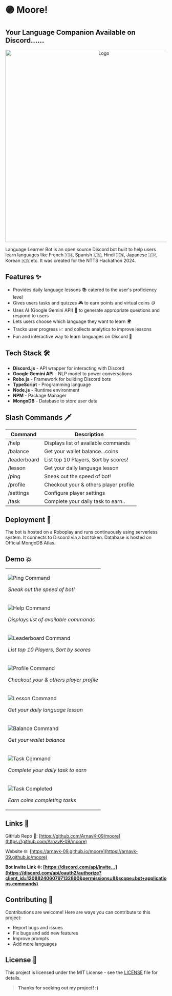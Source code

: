 # 🟣 Moore!

## Your Language Companion Available on Discord......

<p align="center">
    <img width="600" src="https://raw.githubusercontent.com/ArnavK-09/moore/main/Logo.png" alt="Logo">
</p>

Language Learner Bot is an open source Discord bot built to help users learn languages like French 🇫🇷, Spanish 🇪🇸, Hindi 🇮🇳, Japanese 🇯🇵, Korean 🇰🇷 etc. It was created for the NTTS Hackathon 2024.

## Features ✨

- Provides daily language lessons 📚 catered to the user's proficiency level
- Gives users tasks and quizzes 🎮 to earn points and virtual coins 🪙
- Uses AI (Google Gemini API) 🧠 to generate appropriate questions and respond to users  
- Lets users choose which language they want to learn 🌍
- Tracks user progress 📈 and collects analytics to improve lessons
- Fun and interactive way to learn languages on Discord 🎉

## Tech Stack 🛠️

- **Discord.js** - API wrapper for interacting with Discord  
- **Google Gemini API** - NLP model to power conversations
- **Robo.js** - Framework for building Discord bots 
- **TypeScript** - Programming language
- **Node.js** - Runtime environment
- **NPM** - Package Manager
- **MongoDB** - Database to store user data

## Slash Commands 🗡️

| Command | Description |
|-|-|  
| /help | Displays list of available commands |
| /balance | Get your wallet balance...coins |
| /leaderboard | List top 10 Players, Sort by scores! |
| /lesson | Get your daily language lesson |
| /ping | Sneak out the speed of bot! |
| /profile | Checkout your & others player profile |
| /settings | Configure player settings |
| /task | Complete your daily task to earn.. |

## Deployment 🚀

The bot is hosted on a Roboplay and runs continuously using serverless system. It connects to Discord via a bot token. Database is hosted on Official MongoDB Atlas.

## Demo 💥

<table>
<tr>
<td>
  
  ![Ping Command](demo/ping.jpg)
  
  *Sneak out the speed of bot!*
  
</td>
</tr>
<tr>
<td>

  ![Help Command](demo/help.jpg) 
  
  *Displays list of available commands*
  
</td>
</tr>
<tr>
<td>

  ![Leaderboard Command](demo/leaderboard.jpg) 
  
  *List top 10 Players, Sort by scores*
  
</td>
</tr>
<tr>
<td>

  ![Profile Command](demo/profile.jpg) 
  
  *Checkout your & others player profile*
  
</td>
</tr>
<tr>
<td>

  ![Lesson Command](demo/lesson.jpg) 
  
  *Get your daily language lesson*
  
</td>
</tr>
<tr>
<td>

  ![Balance Command](demo/balance.jpg) 
  
  *Get your wallet balance*
  
</td>
</tr>
<tr>
<td>

  ![Task Command](demo/task.jpg) 
  
  *Complete your daily task to earn*
</td>
</tr>
<tr>
<td>

  ![Task Completed](demo/task_completed.jpg) 
  
  *Earn coins completing tasks*
  
</td>
</tr>
</tr>
</table>

## Links 🔗

GitHub Repo 📁: [https://github.com/ArnavK-09/moore](https://github.com/ArnavK-09/moore)

Website 🌐: [https://arnavk-09.github.io/moore](https://arnavk-09.github.io/moore)  

**Bot Invite Link ➕: [https://discord.com/api/invite...](https://discord.com/api/oauth2/authorize?client_id=1208824060797132890&permissions=8&scope=bot+applications.commands)**

## Contributing 🤝

Contributions are welcome! Here are ways you can contribute to this project: 

- Report bugs and issues
- Fix bugs and add new features
- Improve prompts
- Add more languages


## License 📝

This project is licensed under the MIT License - see the [LICENSE](./LICENSE.md) file for details.

> **Thanks for seeking out my project! :)**

